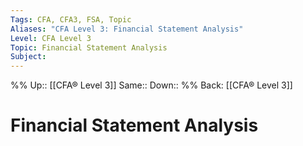 ```yaml
---
Tags: CFA, CFA3, FSA, Topic
Aliases: "CFA Level 3: Financial Statement Analysis"
Level: CFA Level 3
Topic: Financial Statement Analysis
Subject:
---
```

%%
Up:: [[CFA® Level 3]]
Same::
Down::
%%
Back: [[CFA® Level 3]]
# Financial Statement Analysis
